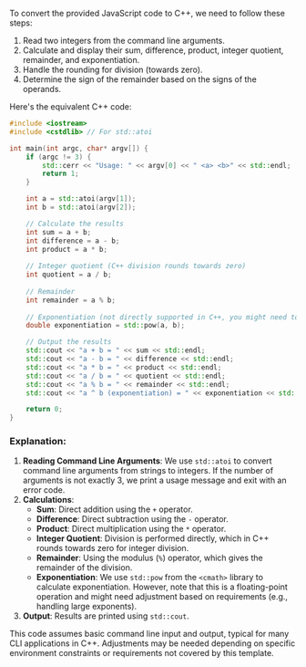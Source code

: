  To convert the provided JavaScript code to C++, we need to follow these steps:

1. Read two integers from the command line arguments.
2. Calculate and display their sum, difference, product, integer quotient, remainder, and exponentiation.
3. Handle the rounding for division (towards zero).
4. Determine the sign of the remainder based on the signs of the operands.

Here's the equivalent C++ code:

```cpp
#include <iostream>
#include <cstdlib> // For std::atoi

int main(int argc, char* argv[]) {
    if (argc != 3) {
        std::cerr << "Usage: " << argv[0] << " <a> <b>" << std::endl;
        return 1;
    }

    int a = std::atoi(argv[1]);
    int b = std::atoi(argv[2]);

    // Calculate the results
    int sum = a + b;
    int difference = a - b;
    int product = a * b;
    
    // Integer quotient (C++ division rounds towards zero)
    int quotient = a / b;
    
    // Remainder
    int remainder = a % b;
    
    // Exponentiation (not directly supported in C++, you might need to use a library or custom function)
    double exponentiation = std::pow(a, b);

    // Output the results
    std::cout << "a + b = " << sum << std::endl;
    std::cout << "a - b = " << difference << std::endl;
    std::cout << "a * b = " << product << std::endl;
    std::cout << "a / b = " << quotient << std::endl;
    std::cout << "a % b = " << remainder << std::endl;
    std::cout << "a ^ b (exponentiation) = " << exponentiation << std::endl;

    return 0;
}
```

### Explanation:
1. **Reading Command Line Arguments**: We use `std::atoi` to convert command line arguments from strings to integers. If the number of arguments is not exactly 3, we print a usage message and exit with an error code.
2. **Calculations**:
   - **Sum**: Direct addition using the `+` operator.
   - **Difference**: Direct subtraction using the `-` operator.
   - **Product**: Direct multiplication using the `*` operator.
   - **Integer Quotient**: Division is performed directly, which in C++ rounds towards zero for integer division.
   - **Remainder**: Using the modulus (`%`) operator, which gives the remainder of the division.
   - **Exponentiation**: We use `std::pow` from the `<cmath>` library to calculate exponentiation. However, note that this is a floating-point operation and might need adjustment based on requirements (e.g., handling large exponents).
3. **Output**: Results are printed using `std::cout`.

This code assumes basic command line input and output, typical for many CLI applications in C++. Adjustments may be needed depending on specific environment constraints or requirements not covered by this template.
